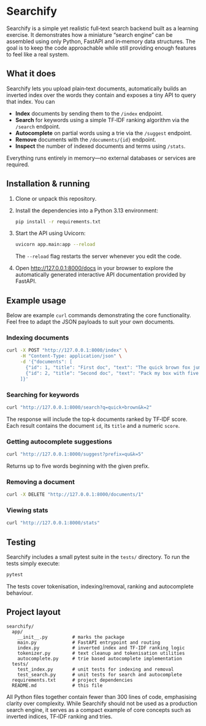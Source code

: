 # Searchify

Searchify is a simple yet realistic full‑text search backend built as a learning exercise.
It demonstrates how a miniature “search engine” can be assembled using only Python, FastAPI
and in‑memory data structures.  The goal is to keep the code approachable while still
providing enough features to feel like a real system.

## What it does

Searchify lets you upload plain‑text documents, automatically builds an inverted index
over the words they contain and exposes a tiny API to query that index.  You can

* **Index** documents by sending them to the `/index` endpoint.
* **Search** for keywords using a simple TF‑IDF ranking algorithm via the `/search` endpoint.
* **Autocomplete** on partial words using a trie via the `/suggest` endpoint.
* **Remove** documents with the `/documents/{id}` endpoint.
* **Inspect** the number of indexed documents and terms using `/stats`.

Everything runs entirely in memory—no external databases or services are required.

## Installation & running

1. Clone or unpack this repository.
2. Install the dependencies into a Python 3.13 environment:

   ```bash
   pip install -r requirements.txt
   ```

3. Start the API using Uvicorn:

   ```bash
   uvicorn app.main:app --reload
   ```

   The `--reload` flag restarts the server whenever you edit the code.

4. Open http://127.0.0.1:8000/docs in your browser to explore the automatically generated
   interactive API documentation provided by FastAPI.

## Example usage

Below are example `curl` commands demonstrating the core functionality.  Feel free to
adapt the JSON payloads to suit your own documents.

### Indexing documents

```bash
curl -X POST "http://127.0.0.1:8000/index" \
     -H "Content-Type: application/json" \
     -d '{"documents": [
       {"id": 1, "title": "First doc", "text": "The quick brown fox jumps over the lazy dog."},
       {"id": 2, "title": "Second doc", "text": "Pack my box with five dozen liquor jugs."}
     ]}'
```

### Searching for keywords

```bash
curl "http://127.0.0.1:8000/search?q=quick+brown&k=2"
```

The response will include the top‑k documents ranked by TF‑IDF score.  Each result
contains the document `id`, its `title` and a numeric `score`.

### Getting autocomplete suggestions

```bash
curl "http://127.0.0.1:8000/suggest?prefix=qu&k=5"
```

Returns up to five words beginning with the given prefix.

### Removing a document

```bash
curl -X DELETE "http://127.0.0.1:8000/documents/1"
```

### Viewing stats

```bash
curl "http://127.0.0.1:8000/stats"
```

## Testing

Searchify includes a small pytest suite in the `tests/` directory.  To run the tests
simply execute:

```bash
pytest
```

The tests cover tokenisation, indexing/removal, ranking and autocomplete behaviour.

## Project layout

```
searchify/
  app/
    __init__.py         # marks the package
    main.py             # FastAPI entrypoint and routing
    index.py            # inverted index and TF‑IDF ranking logic
    tokenizer.py        # text cleanup and tokenisation utilities
    autocomplete.py     # trie based autocomplete implementation
  tests/
    test_index.py       # unit tests for indexing and removal
    test_search.py      # unit tests for search and autocomplete
  requirements.txt      # project dependencies
  README.md             # this file
```

All Python files together contain fewer than 300 lines of code, emphasising clarity over
complexity.  While Searchify should not be used as a production search engine, it serves
as a compact example of core concepts such as inverted indices, TF‑IDF ranking and tries.
